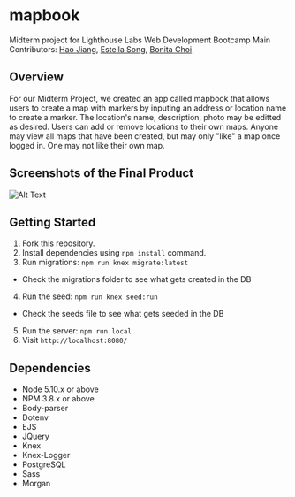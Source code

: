 # mapbook
Midterm project for Lighthouse Labs Web Development Bootcamp
Main Contributors: [Hao Jiang](https://github.com/Polatouche0201), [Estella Song](https://github.com/estellajaysong), [Bonita Choi](https://github.com/bonitac)

## Overview
For our Midterm Project, we created an app called mapbook that allows users to create a map with markers by inputing an address or location name to create a marker. The location's name, description, photo may be editted as desired. Users can add or remove locations to their own maps. Anyone may view all maps that have been created, but may only "like" a map once logged in. One may not like their own map.

## Screenshots of the Final Product
![Alt Text](https://media.giphy.com/media/vFKqnCdLPNOKc/giphy.gif)

## Getting Started
1. Fork this repository.
2. Install dependencies using `npm install` command.
3. Run migrations: `npm run knex migrate:latest`
  - Check the migrations folder to see what gets created in the DB
4. Run the seed: `npm run knex seed:run`
  - Check the seeds file to see what gets seeded in the DB
5. Run the server: `npm run local`
6. Visit `http://localhost:8080/`

## Dependencies

- Node 5.10.x or above
- NPM 3.8.x or above
- Body-parser
- Dotenv
- EJS
- JQuery
- Knex
- Knex-Logger
- PostgreSQL
- Sass
- Morgan
